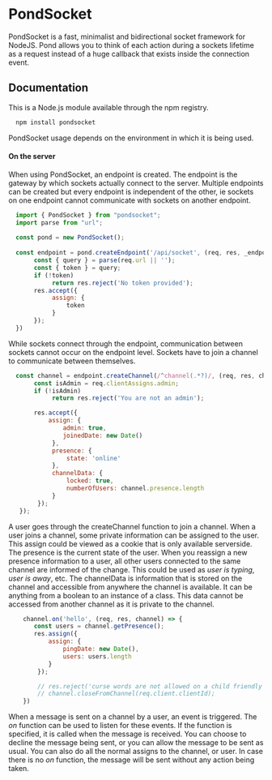 
# PondSocket

PondSocket is a fast, minimalist and bidirectional socket framework for NodeJS. Pond allows you to think of each action during a sockets lifetime as a request instead of a huge callback that exists inside the connection event.
## Documentation

This is a Node.js module available through the npm registry.

```bash
  npm install pondsocket
```

PondSocket usage depends on the environment in which it is being used.

#### On the server

When using PondSocket, an endpoint is created. The endpoint is the gateway by which sockets actually connect to the server.
Multiple endpoints can be created but every endpoint is independent of the other, ie sockets on one endpoint cannot communicate with sockets on another endpoint.

```js
  import { PondSocket } from "pondsocket";
  import parse from "url";
  
  const pond = new PondSocket();
 
  const endpoint = pond.createEndpoint('/api/socket', (req, res, _endpoint) => {
       const { query } = parse(req.url || '');     
       const { token } = query;     
       if (!token)         
            return res.reject('No token provided');      
       res.accept({
            assign: {
                token
            }
       });  
  })
```

While sockets connect through the endpoint, communication between sockets cannot occur on the endpoint level. Sockets have to join a channel to communicate
between themselves.

```js
  const channel = endpoint.createChannel(/^channel(.*?)/, (req, res, channel) => {
       const isAdmin = req.clientAssigns.admin;
       if (!isAdmin)       
            return res.reject('You are not an admin');

       res.accept({
           assign: {
               admin: true, 
               joinedDate: new Date()
            }, 
            presence: {
                state: 'online'
            }, 
            channelData: {
                locked: true,
                numberOfUsers: channel.presence.length
            }
        });  
   });   
```

A user goes through the createChannel function to join a channel.
When a user joins a channel, some private information can be assigned to the user. This assign could be viewed as a cookie that is only available serverside.
The presence is the current state of the user. When you reassign a new presence information to a user, all other users connected to the same channel are informed of the change.
This could be used as *user is typing*, *user is away*, etc. The channelData is information that is stored on the channel and accessible from anywhere the channel is available.
It can be anything from a boolean to an instance of a class. This data cannot be accessed from another channel as it is private to the channel.

```js
    channel.on('hello', (req, res, channel) => {      
       const users = channel.getPresence();      
       res.assign({
           assign: {
               pingDate: new Date(),
               users: users.length
           }
        }); 

        // res.reject('curse words are not allowed on a child friendly channel') 
        // channel.closeFromChannel(req.client.clientId);
    })
```

When a message is sent on a channel by a user, an event is triggered. The *on* function can be used to listen for these events. If the function is specified, it is called when the message is received.
You can choose to decline the message being sent, or you can allow the message to be sent as usual. You can also do all the normal assigns to the channel, or user.
In case there is no *on* function, the message will be sent without any action being taken.
